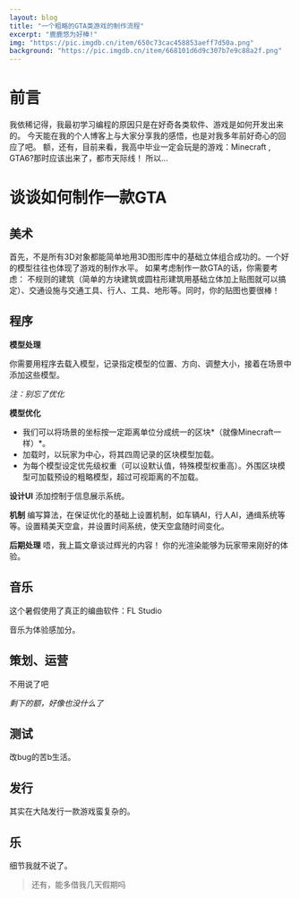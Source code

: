 ```yaml
---
layout: blog
title: "一个粗略的GTA类游戏的制作流程"
excerpt: "鹿鹿悠为好棒!"
img: "https://pic.imgdb.cn/item/650c73cac458853aeff7d50a.png"
background: "https://pic.imgdb.cn/item/668101d6d9c307b7e9c88a2f.png"
---
```


# 前言

我依稀记得，我最初学习编程的原因只是在好奇各类软件、游戏是如何开发出来的。
今天能在我的个人博客上与大家分享我的感悟，也是对我多年前好奇心的回应了吧。
额，还有，目前来看，我高中毕业一定会玩是的游戏：Minecraft , GTA6?那时应该出来了，都市天际线！
所以...

# 谈谈如何制作一款GTA

## 美术

首先，不是所有3D对象都能简单地用3D图形库中的基础立体组合成功的。一个好的模型往往也体现了游戏的制作水平。
如果考虑制作一款GTA的话，你需要考虑：
不规则的建筑（简单的方块建筑或圆柱形建筑用基础立体加上贴图就可以搞定）、交通设施与交通工具、行人、工具、地形等。同时，你的贴图也要很棒！

## 程序

**模型处理**

你需要用程序去载入模型，记录指定模型的位置、方向、调整大小，接着在场景中添加这些模型。

*注：别忘了优化*

**模型优化**

- 我们可以将场景的坐标按一定距离单位分成统一的区块*（就像Minecraft一样）*。
- 加载时，以玩家为中心，将其四周记录的区块模型加载。
- 为每个模型设定优先级权重（可以设默认值，特殊模型权重高）。外围区块模型可加载预设的粗略模型，超过可视距离的不加载。

**设计UI**
添加控制于信息展示系统。

**机制**
编写算法，在保证优化的基础上设置机制，如车辆AI，行人AI，通缉系统等等。设置精美天空盒，并设置时间系统，使天空盒随时间变化。

**后期处理**
唔，我上篇文章谈过辉光的内容！
你的光渲染能够为玩家带来刚好的体验。

## **音乐**

这个暑假使用了真正的编曲软件：FL Studio

音乐为体验感加分。

## **策划、运营**
不用说了吧

*剩下的额，好像也没什么了*

## 测试

改bug的苦b生活。

## 发行

其实在大陆发行一款游戏蛮复杂的。

## 乐

细节我就不说了。

> 还有，能多借我几天假期吗